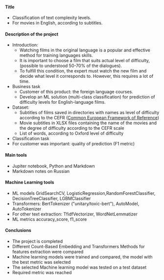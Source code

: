 #### Title
- Classification of text complexity levels.
- For movies in English, according to subtitles.
#### Description of the project
- Introduction:
   - Watching films in the original language is a popular and effective method  for training languages skills.
   - It is important to choose a film that suits actual level of difficulty, (possible to understood 50-70% of the dialogues).
   - To fulfill this condition, the expert must watch the new film and decide what level it corresponds to. However, this requires a lot of time.
- Business task
   - Customer of this product: the foreign language courses.
   - Develop an ML solution (multi-class classification) for prediction of difficulty levels for English-language films.
- Dataset:
  - Subtitles of films saved in directories with names as level of difficulty according to the CEFR ([Common European Framework of Reference]('https://ru.wikipedia.org/wiki/%D0%9E%D0%B1%D1%89%D0%B5%D0%B5%D0%B2%D1%80%D0%BE%D0%BF%D0%B5%D0%B9%D1%81%D0%BA%D0%B8%D0%B5_%D0%BA%D0%BE%D0%BC%D0%BF%D0%B5%D1%82%D0%B5%D0%BD%D1%86%D0%B8%D0%B8_%D0%B2%D0%BB%D0%B0%D0%B4%D0%B5%D0%BD%D0%B8%D1%8F_%D0%B8%D0%BD%D0%BE%D1%81%D1%82%D1%80%D0%B0%D0%BD%D0%BD%D1%8B%D0%BC_%D1%8F%D0%B7%D1%8B%D0%BA%D0%BE%D0%BC' 'wikipedia'))
  - Movie subtitles in XLSX files containing the name of the movies and the degree of difficulty according to the CEFR scale
  - List of words, according to Oxford level of difficulty
- Classification task
- For customer was important: quality of prediction (F1 metric)

#### Main tools 
- Jupiter notebook, Python and Markdown
- Markdown notes on Russian
####  Machine Learning tools  
- ML models GridSearchCV, LogisticRegression,RandomForestClassifier, DecisionTreeClassifier, LGBMClassifier
- Transformers: BertTokenizer ("unitary/toxic-bert"), AutoModel, AutoTokenizer
- For other text extraction: TfidfVectorizer, WordNetLemmatizer
- ML metrics accuracy_score, f1_score
#### Conclusions
- The project is completed
- Different Count-Based Embedding and Transformers Methods for features extraction were compared
- Machine learning models were trained and compared, the model with the best metric was selected
- The selected Machine learning model was tested on a test dataset
- Required metric was reached 
